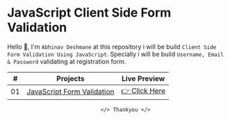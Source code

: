 


# JavaScript Client Side Form Validation

Hello 👋, I'm `Abhinav Deshmane` at this repository i will be build `Client Side Form Validation Using JavaScript`. Specially i will be build `Username, Email & Password` validating at registration form.

|  #  | Projects                                                                                                  | Live Preview                                                                                |
| :-: | --------------------------------------------------------------------------------------------------------- | ------------------------------------------------------------------------------------------- |
| 01  | [JavaScript Form Validation](https://github.com/abhinavmdeshmane/Form-Validation-) | [👉 Click Here](https://abhinavmdeshmane.github.io/Form-Validation-/) |



                                  </> Thankyou </>
